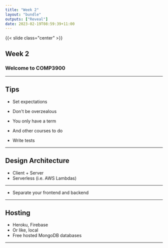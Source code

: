 ```yaml
---
title: "Week 2"
layout: "bundle"
outputs: ["Reveal"]
date: 2023-02-19T08:59:39+11:00
---
```


{{< slide class="center" >}}

## Week 2

### Welcome to COMP3900

---

## Tips

* Set expectations
* Don't be overzealous
* You only have a term
* And other courses to do

* Write tests

---

## Design Architecture

* Client + Server
* Serverless (i.e. AWS Lambdas)

---

* Separate your frontend and backend

---

## Hosting

* Heroku, Firebase
* Or like, local
* Free hosted MongoDB databases

---
